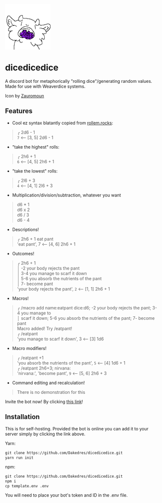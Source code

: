 ![an image of the eater](./assets/eater-transparent.png)
# dicedicedice

A discord bot for metaphorically "rolling dice"/generating random values. Made for use with Weaverdice systems.

Icon by [Zauromoun](https://www.tumblr.com/zauromoun)

## Features
- Cool ez syntax blatantly copied from [rollem.rocks](https://rollem.rocks):
> ╭ 2d6 - 1  
> ` 7 ` ⟵ [3, 5] 2d6 - 1
- "take the highest" rolls:
> ╭ 2h6 + 1  
> ` 6 ` ⟵ [4, 5] 2h6 + 1
- "take the lowest" rolls:
> ╭ 2l6 + 3  
> ` 4 ` ⟵ [4, 1] 2l6 + 3
- Multiplication/division/subtraction, whatever you want
> d6 * 1  
> d6 x 2  
> d6 / 3  
> d6 - 4
- Descriptions!
> ╭ 2h6 + 1 eat pant  
> 'eat pant',  7  ⟵ [4, 6] 2h6 + 1
- Outcomes!
> ╭ 2h6 + 1  
> │ -2 your body rejects the pant  
> │ 3-4 you manage to scarf it down  
> │ 5-6 you absorb the nutrients of the pant  
> │ 7- become pant  
> 'your body rejects the pant', ` 2 ` ⟵ [1, 1] 2h6 + 1
- Macros!
> ╭ /macro add name:eatpant dice:d6; -2 your body rejects the pant; 3-4 you manage to  
> │ scarf it down; 5-6 you absorb the nutrients of the pant; 7- become pant  
> Macro added! Try /eatpant!  
> ╭ /eatpant  
> 'you manage to scarf it down',  3  ⟵ [3] 1d6  
- Macro modifiers!
> ╭ /eatpant +1  
> 'you absorb the nutrients of the pant', ` 5 ` ⟵ [4] 1d6 + 1  
> ╭ /eatpant 2h6+3; nirvana:    
> 'nirvana:', 'become pant', ` 9 ` ⟵ [5, 6] 2h6 + 3
- Command editing and recalculation!  
> There is no demonstration for this

Invite the bot now! By clicking [this link](https://discord.com/oauth2/authorize?client_id=1108595011026686002&permissions=3072&scope=bot)!

## Installation

This is for self-hosting. Provided the bot is online you can add it to your server simply by clicking the link above.

Yarn:
```
git clone https://github.com/Dakedres/dicedicedice.git
yarn run init
```
npm:
```
git clone https://github.com/Dakedres/dicedicedice.git
npm i
cp template.env .env
```

You will need to place your bot's token and ID in the .env file.